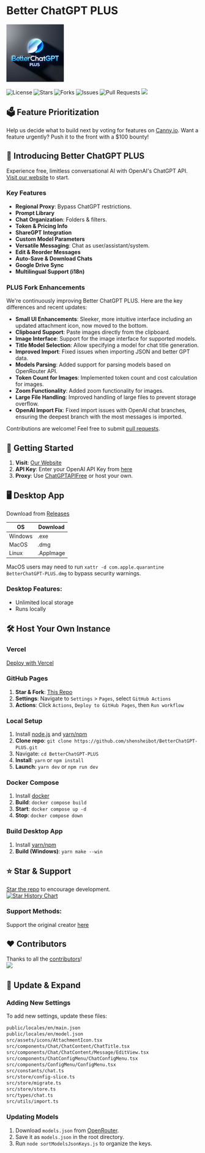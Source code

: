 # Better ChatGPT PLUS
<p>
    <a href="https://shensheibot.github.io/BetterChatGPT-PLUS/" target="_blank"><img src="public/public.jpg" alt="Better ChatGPT" width="150" /></a>
</p>

![License](https://img.shields.io/github/license/shensheibot/BetterChatGPT-PLUS?style=flat-square)
![Stars](https://img.shields.io/github/stars/shensheibot/BetterChatGPT-PLUS?style=flat-square)
![Forks](https://img.shields.io/github/forks/shensheibot/BetterChatGPT-PLUS?style=flat-square)
![Issues](https://img.shields.io/github/issues/shensheibot/BetterChatGPT-PLUS?style=flat-square)
![Pull Requests](https://img.shields.io/github/issues-pr/shensheibot/BetterChatGPT-PLUS?style=flat-square)
<a href="https://discord.gg/2CKfAbAJrH"><img src="https://cdn.prod.website-files.com/6257adef93867e50d84d30e2/636e0b52aa9e99b832574a53_full_logo_blurple_RGB.png" height="20"></a>

## 🗳️ Feature Prioritization

Help us decide what to build next by voting for features on [Canny.io](https://betterchatgpt.canny.io/feature-requests). Want a feature urgently? Push it to the front with a $100 bounty!

## 🚀 Introducing Better ChatGPT PLUS

Experience free, limitless conversational AI with OpenAI's ChatGPT API. [Visit our website](https://shensheibot.github.io/BetterChatGPT-PLUS/) to start.

### Key Features

- **Regional Proxy**: Bypass ChatGPT restrictions.
- **Prompt Library**
- **Chat Organization**: Folders & filters.
- **Token & Pricing Info**
- **ShareGPT Integration**
- **Custom Model Parameters**
- **Versatile Messaging**: Chat as user/assistant/system.
- **Edit & Reorder Messages**
- **Auto-Save & Download Chats**
- **Google Drive Sync**
- **Multilingual Support (i18n)**

### PLUS Fork Enhancements

We're continuously improving Better ChatGPT PLUS. Here are the key differences and recent updates:

- **Small UI Enhancements**: Sleeker, more intuitive interface including an updated attachment icon, now moved to the bottom.
- **Clipboard Support**: Paste images directly from the clipboard.
- **Image Interface**: Support for the image interface for supported models.
- **Title Model Selection**: Allow specifying a model for chat title generation.
- **Improved Import**: Fixed issues when importing JSON and better GPT data.
- **Models Parsing**: Added support for parsing models based on OpenRouter API.
- **Token Count for Images**: Implemented token count and cost calculation for images.
- **Zoom Functionality**: Added zoom functionality for images.
- **Large File Handling**: Improved handling of large files to prevent storage overflow.
- **OpenAI Import Fix**: Fixed import issues with OpenAI chat branches, ensuring the deepest branch with the most messages is imported.

Contributions are welcome! Feel free to submit [pull requests](https://github.com/shensheibot/BetterChatGPT-PLUS/pulls).

## 🚀 Getting Started

1. **Visit**: [Our Website](https://shensheibot.github.io/BetterChatGPT-PLUS/)
2. **API Key**: Enter your OpenAI API Key from [here](https://platform.openai.com/account/api-keys)
3. **Proxy**: Use [ChatGPTAPIFree](https://github.com/ayaka14732/ChatGPTAPIFree) or host your own.

## 🖥️ Desktop App

Download from [Releases](https://github.com/ZihaoZhou/BetterChatGPT-PLUS/releases)

| OS      | Download  |
| ------- | --------- |
| Windows | .exe      |
| MacOS   | .dmg      |
| Linux   | .AppImage |

MacOS users may need to run `xattr -d com.apple.quarantine BetterChatGPT-PLUS.dmg` to bypass security warnings.

### Desktop Features:

- Unlimited local storage
- Runs locally

## 🛠️ Host Your Own Instance

### Vercel

[Deploy with Vercel](https://vercel.com/new/clone?repository-url=https%3A%2F%2Fgithub.com%2Fshensheibot%2FBetterChatGPT-PLUS)

### GitHub Pages

1. **Star & Fork**: [This Repo](https://github.com/shensheibot/BetterChatGPT-PLUS)
2. **Settings**: Navigate to `Settings` > `Pages`, select `GitHub Actions`
3. **Actions**: Click `Actions`, `Deploy to GitHub Pages`, then `Run workflow`

### Local Setup

1. Install [node.js](https://nodejs.org/en/) and [yarn/npm](https://www.npmjs.com/)
2. **Clone repo**: `git clone https://github.com/shensheibot/BetterChatGPT-PLUS.git`
3. Navigate: `cd BetterChatGPT-PLUS`
4. **Install**: `yarn` or `npm install`
5. **Launch**: `yarn dev` or `npm run dev`

### Docker Compose

1. Install [docker](https://www.docker.com/)
2. **Build**: `docker compose build`
3. **Start**: `docker compose up -d`
4. **Stop**: `docker compose down`

### Build Desktop App

1. Install [yarn/npm](https://www.npmjs.com/)
2. **Build (Windows)**: `yarn make --win`

## ⭐️ Star & Support

[Star the repo](https://github.com/shensheibot/BetterChatGPT-PLUS) to encourage development.
<br />[![Star History Chart](https://api.star-history.com/svg?repos=shensheibot/BetterChatGPT-PLUS&type=Date)](https://github.com/shensheibot/BetterChatGPT-PLUS/stargazers)

### Support Methods:

Support the original creator [here](https://github.com/ztjhz/BetterChatGPT?tab=readme-ov-file#-support)

## ❤️ Contributors

Thanks to all the [contributors](https://github.com/shensheibot/BetterChatGPT-PLUS/graphs/contributors)!
<br /><a href="https://github.com/shensheibot/BetterChatGPT-PLUS/graphs/contributors">
<img src="https://contrib.rocks/image?repo=shensheibot/BetterChatGPT-PLUS" />
</a>

## 🚀 Update & Expand

### Adding New Settings

To add new settings, update these files:

```plaintext
public/locales/en/main.json
public/locales/en/model.json
src/assets/icons/AttachmentIcon.tsx
src/components/Chat/ChatContent/ChatTitle.tsx
src/components/Chat/ChatContent/Message/EditView.tsx
src/components/ChatConfigMenu/ChatConfigMenu.tsx
src/components/ConfigMenu/ConfigMenu.tsx
src/constants/chat.ts
src/store/config-slice.ts
src/store/migrate.ts
src/store/store.ts
src/types/chat.ts
src/utils/import.ts
```

### Updating Models

1. Download `models.json` from [OpenRouter](https://openrouter.ai/api/v1/models).
2. Save it as `models.json` in the root directory.
3. Run `node sortModelsJsonKeys.js` to organize the keys.
